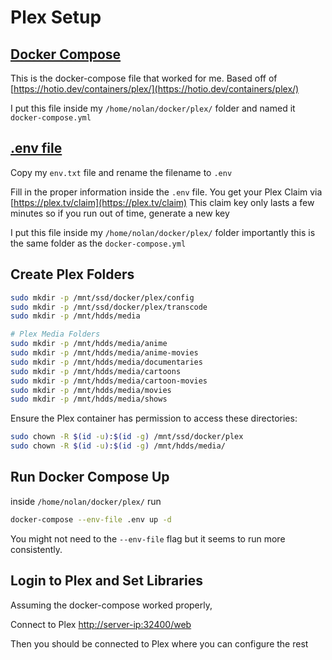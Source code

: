 # Plex Setup

## [Docker Compose](../docker/plex/docker-compose.yml)

This is the docker-compose file that worked for me. Based off of [https://hotio.dev/containers/plex/](https://hotio.dev/containers/plex/)

I put this file inside my `/home/nolan/docker/plex/` folder and named it `docker-compose.yml`

## [.env file](../docker/plex/env.txt)

Copy my `env.txt` file and rename the filename to `.env`

Fill in the proper information inside the `.env` file. You get your Plex Claim via [https://plex.tv/claim](https://plex.tv/claim) This claim key only lasts a few minutes so if you run out of time, generate a new key

I put this file inside my `/home/nolan/docker/plex/` folder importantly this is the same folder as the `docker-compose.yml`

## Create Plex Folders

```sh
sudo mkdir -p /mnt/ssd/docker/plex/config
sudo mkdir -p /mnt/ssd/docker/plex/transcode
sudo mkdir -p /mnt/hdds/media

# Plex Media Folders
sudo mkdir -p /mnt/hdds/media/anime
sudo mkdir -p /mnt/hdds/media/anime-movies
sudo mkdir -p /mnt/hdds/media/documentaries
sudo mkdir -p /mnt/hdds/media/cartoons
sudo mkdir -p /mnt/hdds/media/cartoon-movies
sudo mkdir -p /mnt/hdds/media/movies
sudo mkdir -p /mnt/hdds/media/shows
```

Ensure the Plex container has permission to access these directories:

```sh
sudo chown -R $(id -u):$(id -g) /mnt/ssd/docker/plex
sudo chown -R $(id -u):$(id -g) /mnt/hdds/media/

```

## Run Docker Compose Up

inside `/home/nolan/docker/plex/` run

```sh
docker-compose --env-file .env up -d
```

You might not need to the `--env-file` flag but it seems to run more consistently.

## Login to Plex and Set Libraries

Assuming the docker-compose worked properly, 

Connect to Plex [http://server-ip:32400/web](http://server-ip:32400/web)

Then you should be connected to Plex where you can configure the rest


